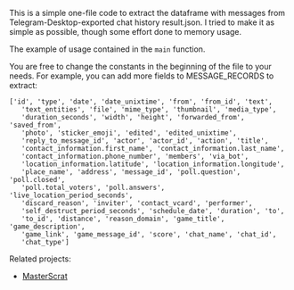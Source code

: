 
This is a simple one-file code to extract the dataframe with messages
from Telegram-Desktop-exported chat history result.json.
I tried to make it as simple as possible, though some effort done to memory usage.

The example of usage contained in the `main` function.

You are free to change the constants in the beginning of the file to your needs. 
For example, you can add more fields to MESSAGE_RECORDS to extract:

    ['id', 'type', 'date', 'date_unixtime', 'from', 'from_id', 'text',
       'text_entities', 'file', 'mime_type', 'thumbnail', 'media_type',
       'duration_seconds', 'width', 'height', 'forwarded_from', 'saved_from',
       'photo', 'sticker_emoji', 'edited', 'edited_unixtime',
       'reply_to_message_id', 'actor', 'actor_id', 'action', 'title',
       'contact_information.first_name', 'contact_information.last_name',
       'contact_information.phone_number', 'members', 'via_bot',
       'location_information.latitude', 'location_information.longitude',
       'place_name', 'address', 'message_id', 'poll.question', 'poll.closed',
       'poll.total_voters', 'poll.answers', 'live_location_period_seconds',
       'discard_reason', 'inviter', 'contact_vcard', 'performer',
       'self_destruct_period_seconds', 'schedule_date', 'duration', 'to',
       'to_id', 'distance', 'reason_domain', 'game_title', 'game_description',
       'game_link', 'game_message_id', 'score', 'chat_name', 'chat_id',
       'chat_type']

Related projects:
- [MasterScrat](https://github.com/MasterScrat/Chatistics/tree/master)